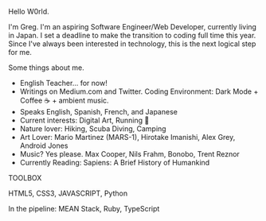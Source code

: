 Hello W0rld.

I'm Greg. I'm an aspiring Software Engineer/Web Developer, currently living in Japan. I set a deadline to make the transition to coding full time this year. Since I've always been interested in technology, this is the next logical step for me. 

Some things about me.
- English Teacher... for now!
- Writings on Medium.com and Twitter.
Coding Environment: Dark Mode + Coffee ☕ + ambient music. 
- Speaks English, Spanish, French, and Japanese 
- Current interests: Digital Art, Running 🏃
- Nature lover: Hiking, Scuba Diving, Camping
- Art Lover: Mario Martinez (MARS-1), Hirotake Imanishi, Alex Grey, Android Jones
- Music? Yes please.  Max Cooper, Nils Frahm, Bonobo, Trent Reznor
- Currently Reading: Sapiens: A Brief History of Humankind

TOOLBOX

HTML5, CSS3, JAVASCRIPT, Python 

In the pipeline: MEAN Stack, Ruby, TypeScript
